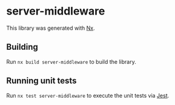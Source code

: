 # server-middleware

This library was generated with [Nx](https://nx.dev).

## Building

Run `nx build server-middleware` to build the library.

## Running unit tests

Run `nx test server-middleware` to execute the unit tests via [Jest](https://jestjs.io).
